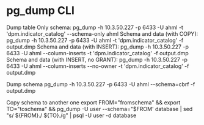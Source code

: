 # pg_dump CLI

Dump table
Only schema: pg_dump -h 10.3.50.227 -p 6433 -U ahml -t 'dpm.indicator_catalog' --schema-only ahml
Schema and data (with COPY): pg_dump -h 10.3.50.227 -p 6433 -U ahml -t 'dpm.indicator_catalog' -f output.dmp
Schema and data (with INSERT): pg_dump -h 10.3.50.227 -p 6433 -U ahml --column-inserts -t 'dpm.indicator_catalog' -f output.dmp
Schema and data (with INSERT, no GRANT): pg_dump -h 10.3.50.227 -p 6433 -U ahml --column-inserts --no-owner -t 'dpm.indicator_catalog' -f output.dmp

Dump schema
pg_dump -h 10.3.50.227 -p 6433 -U ahml --schema=cbrf -f output.dmp

Copy schema to another one
export FROM="fromschema" && export TO="toschema" && pg_dump -U user --schema="$FROM' database | sed "s/ \${FROM}\./ ${TO}./g" | psql -U user -d database